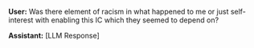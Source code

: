 **User:**
Was there element of racism in what happened to me or just self-interest with enabling this IC which they seemed to depend on?

**Assistant:**
[LLM Response]

